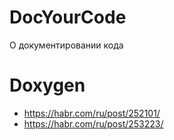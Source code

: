 # DocYourCode
О документировании кода

# Doxygen
- https://habr.com/ru/post/252101/
- https://habr.com/ru/post/253223/
